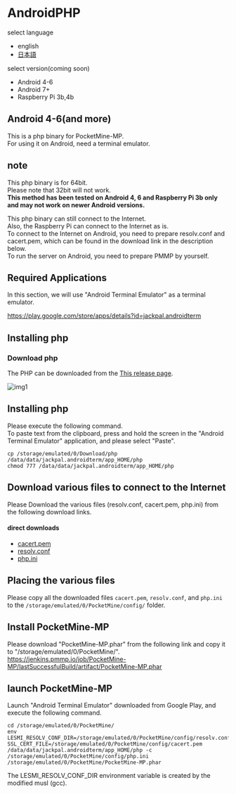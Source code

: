 # AndroidPHP
select language
-  english  
- [日本語](https://github.com/DaisukeDaisuke/AndroidPHP/blob/master/README_JP.md)
  
select version(coming soon)
- Android 4-6  
- Android 7+
- Raspberry Pi 3b,4b
## Android 4-6(and more)
This is a php binary for PocketMine-MP.  
For using it on Android, need a terminal emulator.  
### 
## note
This php binary is for 64bit.  
Please note that 32bit will not work.  
**This method has been tested on Android 4, 6 and Raspberry Pi 3b only and may not work on newer Android versions.**
  
This php binary can still connect to the Internet.  
Also, the Raspberry Pi can connect to the Internet as is.  
To connect to the Internet on Android, you need to prepare resolv.conf and cacert.pem, which can be found in the download link in the description below.    
To run the server on Android, you need to prepare PMMP by yourself.  
 
## Required Applications
In this section, we will use "Android Terminal Emulator" as a terminal emulator.   
  
https://play.google.com/store/apps/details?id=jackpal.androidterm  

## Installing php
### Download php
The PHP can be downloaded from the [This release page](https://github.com/DaisukeDaisuke/AndroidPHP/releases).

![img1](https://user-images.githubusercontent.com/17798680/73345192-f9324300-42c6-11ea-9036-c162bf03c5bd.png)

## Installing php
Please execute the following command.  
To paste text from the clipboard, press and hold the screen in the "Android Terminal Emulator" application, and please select "Paste".
```
cp /storage/emulated/0/Download/php /data/data/jackpal.androidterm/app_HOME/php
chmod 777 /data/data/jackpal.androidterm/app_HOME/php
```

## Download various files to connect to the Internet
Please Download the various files (resolv.conf, cacert.pem, php.ini) from the following download links.  
  
#### direct downloads
- [cacert.pem](https://curl.haxx.se/ca/cacert.pem)  
- [resolv.conf](https://www.dropbox.com/s/xwta1aobds1557e/resolv.conf?dl=1)  
- [php.ini](https://github.com/DaisukeDaisuke/AndroidPHP/releases/latest/download/php.ini)  

## Placing the various files
Please copy all the downloaded files `cacert.pem`, `resolv.conf`, and `php.ini` to the `/storage/emulated/0/PocketMine/config/` folder. 
 
## Install PocketMine-MP
Please download "PocketMine-MP.phar" from the following link and copy it to "/storage/emulated/0/PocketMine/".
https://jenkins.pmmp.io/job/PocketMine-MP/lastSuccessfulBuild/artifact/PocketMine-MP.phar

## launch PocketMine-MP
Launch "Android Terminal Emulator" downloaded from Google Play, and execute the following command.
```
cd /storage/emulated/0/PocketMine/
env LESMI_RESOLV_CONF_DIR=/storage/emulated/0/PocketMine/config/resolv.conf SSL_CERT_FILE=/storage/emulated/0/PocketMine/config/cacert.pem /data/data/jackpal.androidterm/app_HOME/php -c /storage/emulated/0/PocketMine/config/php.ini /storage/emulated/0/PocketMine/PocketMine-MP.phar
```
The LESMI_RESOLV_CONF_DIR environment variable is created by the modified musl (gcc).
